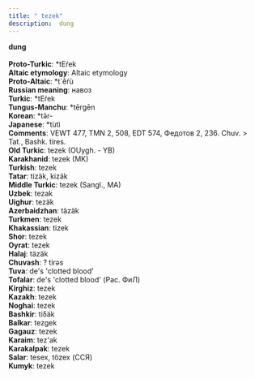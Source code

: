 ```yaml
---
title: " tezek"
description:  dung
---
```

<strong> dung</strong><br><br>
<strong>Proto-Turkic</strong>:  *tEŕek<br>
<strong>Altaic etymology</strong>:  Altaic etymology<br>
<strong> Proto-Altaic</strong>:  *t`ḕŕù<br>
<strong>Russian meaning</strong>:  навоз<br>
<strong>Turkic</strong>:  *tEŕek<br>
<strong>Tungus-Manchu</strong>:  *tērgēn<br>
<strong>Korean</strong>:  *tǝ̄r-<br>
<strong>Japanese</strong>:  *tùtì<br>
<strong>Comments</strong>:  VEWT 477, TMN 2, 508, EDT 574, Федотов 2, 236. Chuv. > Tat., Bashk. tires.<br>
<strong>Old Turkic</strong>:  tezek (OUygh. - YB)<br>
<strong>Karakhanid</strong>:  tezek (MK)<br>
<strong>Turkish</strong>:  tezek<br>
<strong>Tatar</strong>:  tizäk, kizäk<br>
<strong>Middle Turkic</strong>:  tezek (Sangl., MA)<br>
<strong>Uzbek</strong>:  tezak<br>
<strong>Uighur</strong>:  tezäk<br>
<strong>Azerbaidzhan</strong>:  täzäk<br>
<strong>Turkmen</strong>:  tezek<br>
<strong>Khakassian</strong>:  tizek<br>
<strong>Shor</strong>:  tezek<br>
<strong>Oyrat</strong>:  tezek<br>
<strong>Halaj</strong>:  täzäk<br>
<strong>Chuvash</strong>:  ? tirǝs<br>
<strong>Tuva</strong>:  de's 'clotted blood'<br>
<strong>Tofalar</strong>:  de's 'clotted blood' (Рас. ФиЛ)<br>
<strong>Kirghiz</strong>:  tezek<br>
<strong>Kazakh</strong>:  tezek<br>
<strong>Noghai</strong>:  tezek<br>
<strong>Bashkir</strong>:  tiδäk<br>
<strong>Balkar</strong>:  tezgek<br>
<strong>Gagauz</strong>:  tezek<br>
<strong>Karaim</strong>:  tez'ak<br>
<strong>Karakalpak</strong>:  tezek<br>
<strong>Salar</strong>:  tesex, tözex (ССЯ)<br>
<strong>Kumyk</strong>:  tezek<br>


